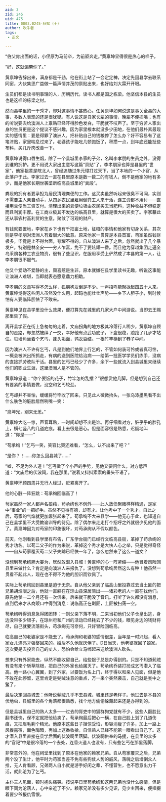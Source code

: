 ```yaml
---
aid: 3
zid: 245
uid: 475
title: 0003.0245-秋赋（十）
author: 吹牛者
tags: 
 - 正文

---
```




  “伯父肯出面的话，小侄原为马前卒，为前驱奔走。”黄禀坤显得很是热心的样子。

  “好，这就偏劳你了。”

  黄禀坤告辞出来，满身都是干劲，他在街上站了一会定定神，决定先回县学去联系同窗，大伙集思广益做一篇声情并茂的禀贴出来，也好给刘大霖开开眼。

  生员们都是读书明事理的人，历朝历代，读书人都是国之栋梁。他坚信本县的生员也是这样的栋梁之材。

  然而县学里的一干秀才，却对这事情不甚热心。任黄禀坤如何说这是事关全县的大事，多数人表现的还是很犹疑。有人说这是自家长辈的事情，晚辈不便插嘴；也有的听说要去给澳洲人上禀贴已经吓得脸色发白，干脆就不吱声了。至于穷苦人家出身的生员更是这个提议不感兴趣，因为家里根本就没多少田地，在他们最朴素最现实的感情里：要是得罪了澳洲人，把补贴自己的钱粮停了怎么办？好不容易有了这笔津贴，家里喘息过来了，老婆孩子能吃几顿饱饭了，积攒一点，到年底还能扯些布料，买几斤肉改善一下。

  黄禀坤说得口唇生烟，除了一个县城里李家的子弟，名叫李孝朋的生员之外，没得到谁的拥护。更不用说大家出主意写这篇“禀贴”了。李孝朋家也算是县里的“世家”，他家祖辈是皖北人，曾经追随过朱元璋打过天下，当了本地的一个小官，从此落户于此。李家过去一直在县里原本是数一数二的有钱人，倒不是他家的地有多少，而是他家长期世袭垄断临高县城里的“粪段”。

  粪段的拥有者要承担为居民清理粪便的工作。这买卖虽然听起来很臭不可闻，实则不需要主人亲自动手，从四乡农民里雇用倒粪工人来干活，连工资都不用付——直接用粪便当工资支付。清理出来的粪便垃圾由农民买去当肥料，这种收益不但稳定而且利润丰厚。在工商业极其不发达的临高县里，就算是很大的买卖了。李家藉此还从事农村高利贷的生意，聚敛了可观的财产。

  有钱就要置地，李家在乡下也有千把亩土地，征粮的事情和他家有切身关系，其次则是李孝朋对澳洲人有着很大的敌意。原来他家一贯算是本县首富，苟家虽然钱财极多，毕竟是上不得台面，夸耀不得的。自从澳洲人来了之后，忽然就出了几个暴发户，特别是林全安——穷人乍富，免不了要炫耀一番。而且他为穿越集团走遍全岛采购各种工农业物资，很有了些见识，在服用享受上俨然成了本县的第一人，让李孝朋很不服气。

  他又个爱动不爱静的主，颇喜惹是生非，原本就嫌在县学里读书无趣，听说这事能让澳洲人难堪，当即就表态愿意鼎力相助。

  李孝朋的文章写得不怎么样，狐朋狗友倒是不少。一声招呼能聚拢起四五十人来。黄禀坤觉得这些闲人虽然没什么用，起码也能壮壮声势——乡下人胆子小，到时候怕有人要临阵胆怯了不敢来。

  黄禀坤见在县学里没什么效果，便打算先在城里的几家大户中间游说。当即去王赐那里告了假。

  离开县学正在街上急匆匆的走着，文庙拐角的地方极其冷落行人稀少，黄禀坤自顾自的走路，却忽然被绊了一交，幸好他有点武功底子，下盘很稳，踉跄了几步才站住。见墙角坐着个乞丐，蓬头垢面，鹑衣百结。一根竹竿横到了巷子中间。

  因为澳洲人不许有乞丐，凡是到他们地界上行乞的，不管如何装可怜或者真可怜，一概会被派出所抓走，有病的送到医院给治病——给第一批医学学员们练手，没病的直接抓劳改队干活。县里的乞丐已经少了许多，余下一些就流入到县城里来继续他们的职业生涯，这里澳洲人是不管的。

  黄禀坤怒道：“你个要饭的花子，竹竿怎的乱摆？”很想赏他几脚，但是想到自己还有要紧的事情要做，没空和乞丐较劲。

  乞丐却并不害怕，缓缓将竹竿收了回来，只见此人微微抬头，一张乌漆墨黑看不出什么肤色的脏脸居然咧嘴一笑：

  “禀坤兄，别来无恙。”

  黄禀坤大吃一惊，声音耳熟，一时间却想不出是谁。再仔细看对方，脏乎乎的脸孔上，横七竖八的几道疤痕，看上去很是恶心。但是面容很是熟悉，迟疑地叫道：“你是——”

  “苟承绚！”乞丐一笑，笑容比哭还难看，“怎么，认不出来了吧？”

  “是你？！……你怎么回县城了……”

  “嘘，不足为外人道！”乞丐做了个小声的手势，见他又要问什么，对方低声道：“文庙后的伏波祠，我在那里。”说着又抖抖索索的垂头不语了。

  黄禀坤环顾四周并无行人经过，赶紧离开了。

  他的心脏一阵狂跳：苟承绚回临高了！

  苟家虽然一家人都声名狼藉，苟承绚也不例外——此人放债聚赌样样精通，是家中“事业”的一把好手。虽然不见得有德，却有才。让他考中了一个秀才。自此之后，苟家的气焰就更加嚣张起来了。苟承绚不大来县学——他无心于此，也知道自己在县学里不大受教谕训导的待见。除了偶尔来走走打个招呼之外就很少见他的面了。黄禀坤因为对苟家的印象很坏，对苟承绚从不假以颜色。

  前天，他刚看到县学里有布告，广东学台衙门已经行文临高县衙，革掉了苟承绚的秀才功名。以苟二父子的作为来说，革掉这个秀才是大快人心之举，只是觉得奇怪——自从苟家覆灭苟二父子失踪已经快一年了，怎么忽然来了这么一道文？

  没想到苟承绚胆大妄为，居然敢潜入县城！黄禀坤的心一阵紧缩——他冒着风险回县里来做什么？肯定是向澳洲人来报仇了。没想到苟承绚居然这么有种！他虽然一贯看不起此人，现在也不得不为他的胆识而钦佩了。

  实际上苟承绚回到县里是迫于无奈。自从他父亲到了临高山里投靠过去当土匪的把兄弟胡烂眼之后，他就一直躲在在琼山县深居简出——诸彩老的人一直在找他们。原先他爹一二个月还有一次信来，后来就干脆没了音讯。打听了许久都没有消息，直到后来才从商贩口中得到消息：说临高正在剿匪，土匪被扫荡一空。

  苟承绚听得消息急得团团转：一则父亲下落不明，二来当初他们父子仓皇出逃，身边没带多少银子，在琼州府和广州的活动已经耗去了不少的钱，眼见身边的钱财将尽，自己就要流落街头，苟承绚无可奈何，只好冒险回临高。

  临高自己的老婆家是不能去了。苟承绚和老婆的感情很差，当年是一时兴起，看人家女儿漂亮才强娶回来的。婚后不久他就厌倦了。D日当天，他老婆就回了娘家。这次要是去投奔自己的丈人，恐怕会给立马绑起来送给澳洲人砍头。

  想来只有外家能去，纵然不能收留自己，给些银子总是办得到的。只是不知道髡贼有没有来个斩草除根，把自己的外家也给屠灭了。苟承绚乔装打扮成乞丐潜入了临高。他一路小心翼翼，到了外家，以要饭为名上门，终于得以和亲人见面，但是他不敢在此停留，这里肯定是髡贼注意的重点，万一来个突然袭击，自己就是瓮中之鳖了。

  最后决定回县城去：他听说髡贼几乎不去县城，城里还是老样子。他过去是本县的伏地虫，县城里的各个角落都很熟悉，找个地方偷偷躲藏起来还是办得到的。

  但是县城里自己的熟人太多——过去的胥吏中的狐群狗党就有不少，这些人翻脸比翻书还快，保不定就把他给卖了。苟承绚最后把心一横，在自己脸上划了几道伤痕，又把眉毛剃个精光。他原本这些日子担惊受怕，形容消瘦了许多，加上一路上风餐露宿，面色晦暗，再加上这番收拾，自信熟人已经不能第一眼看出自己了。这才潜入县里直接在县学后面的伏波祠里落脚。伏波祠供奉的马援，在县里的众多的“官祀”中是很冷落的一个去处，连香火道人也没有，只有些乞丐在那里落脚。

  非常意外的，他在祠堂里找到了原本在他家的赖家兄弟。自从苟家覆灭之后，兄弟两个没了生计，他平时为苟家当差不免有些狗仗人势的威风，落魄之后墙倒众人推，无人肯看顾，兄弟两人自小就是游手好闲之辈，不懂营生，也不愿意出力干活，就此沦为了乞丐。

  主仆三人见面，顿时抱头痛哭。按说平日里苟承绚和这两兄弟也没什么感情，但是眼下同为沦落人，心中亲近了不少。赖家兄弟没有多少见识，见少主回来，便撺掇着要少爷报仇雪恨。



